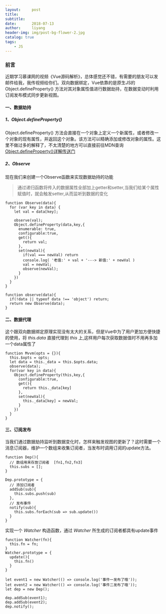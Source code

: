 ```yaml
---
layout:     post
title:      
subtitle:   
date:       2018-07-13
author:     liyang
header-img: img/post-bg-flower-2.jpg
catalog: true
tags:
    - JS
---
```



### 前言
近期学习慕课网的视频《Vue源码解析》，总体感觉还不错，有需要的朋友可以发邮件给我，我传视频给你们。双向数据绑定，Vue依靠的是原生JS的 Object.defineProperty() 方法对其对象属性值进行数据劫持，在数据变动时利用订阅发布模式同步更新视图。

#### 一、数据劫持

##### 1、Object.defineProperty()
Object.defineProperty() 方法会直接在一个对象上定义一个新属性，或者修改一个对象的现有属性，并返回这个对象。该方法可以精确添加或修改对象的属性。这里不做过多的解释了，不太清楚的地方可以直接前往MDN查询
[Object.defineProperty()详解传送门](https://developer.mozilla.org/zh-CN/docs/Web/JavaScript/Reference/Global_Objects/Object/defineProperty)

##### 2、Observe
现在我们来创建一个Observe函数来实现数据劫持的功能

> 通过递归函数将传入的数据属性全部加上getter和setter,当我们给某个属性赋值时，就会触发setter,从而监听到数据的变化
```
function Observe(data){
  for (var key in data) {
    let val = data[key];

    observe(val);
    Object.defineProperty(data,key,{
      enumerable: true,
      configurable:true,
      get(){
        return val;
      },
      set(newVal){
        if(val === newVal) return
        console.log( '老值:' + val + '---> 新值:' + newVal )
        val = newVal;
        observe(newVal);
      }
    })
  }
}
```

```
function observe(data){
  if(!data || typeof data !== 'object') return;
  return new Observe(data);
}
```

#### 二、数据代理
这个跟双向数据绑定原理实现没有太大的关系，但是Vue中为了用户更加方便快捷的使用，将 *this.data* 直接代理到 *this* 上,这样用户每次获取数据值时不用再多加一个data属性了

```
function Mvvm(opts = {}){
  this.$opts = opts;
  let data = this._data = this.$opts.data;
  observe(data);
  for(var key in data){
    Object.defineProperty(this,key,{
      configurable:true,
      get(){
        return this._data[key]
      },
      set(newVal){
        this._data[key] = newVal;
      }
    })
  }
}
```

#### 三、订阅发布
当我们通过数据劫持监听到数据变化时，怎样来触发视图的更新了？这时需要一个消息订阅器，维护一个数组来收集订阅者，当发布时调用订阅的update方法。

```
function Dep(){
  // 数组用来存放订阅者  [fn1,fn2,fn3]
  this.subs = [];
}
```

```
Dep.prototype = {
  // 添加订阅者
  addSub(sub){
    this.subs.push(sub)
  },
  // 发布事件
  notify(sub){
    this.subs.forEach(sub => sub.update())
  }
}
```

实现一个 *Watcher* 构造函数，通过 *Watcher* 所生成的订阅者都具有update事件
```
function Watcher(fn){
  this.fn = fn;
}
Watcher.prototype = {
  update(){
    this.fn()
  }
}
```

```
let event1 = new Watcher(() => console.log('事件一发布了哦'));
let event2 = new Watcher(() => console.log('事件二发布了哦'));
let dep = new Dep();

dep.addSub(event1);
dep.addSub(event2);
dep.notify();
```
